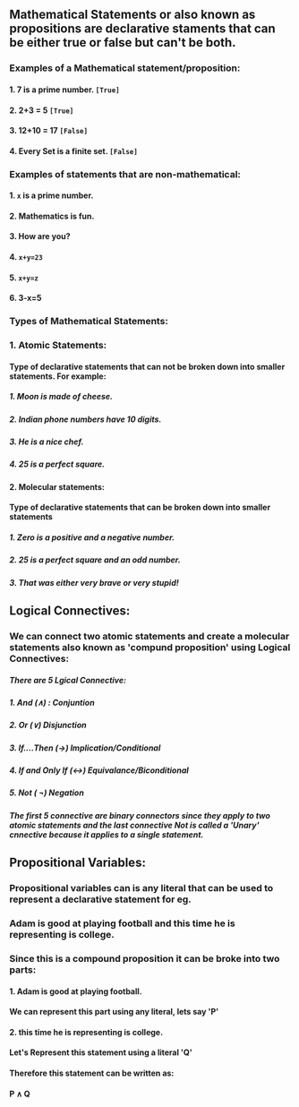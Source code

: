 
## Mathematical Statements or also known as propositions are declarative staments that can be either true or false but can't be both.

### Examples of a Mathematical statement/proposition: 

#### 1.  7 is a prime number. `[True]`
#### 2.  2+3 = 5 `[True]`
#### 3.  12+10 = 17 `[False]`
#### 4. Every Set is a finite set. `[False]`

### Examples of statements that are non-mathematical:

#### 1.  `x` is a prime number.
#### 2. Mathematics is fun.
#### 3. How are you?
#### 4.  `x+y=23`
#### 5. `x+y=z`
#### 6.  3-x=5

### Types of Mathematical Statements:

### 1. Atomic Statements:

#### Type of declarative statements that can not be broken down into smaller statements. For example:

##### 1. Moon is made of cheese.
##### 2. Indian phone numbers have 10 digits.
##### 3. He is a nice chef.
##### 4. 25 is a perfect square.

#### 2. Molecular statements: 

#### Type of declarative statements that can be broken down into smaller statements 

#####  1. Zero is a positive and a negative number.
#####  2. 25 is a perfect square and an odd number.
#####  3. That was either very brave or very stupid! 


## Logical Connectives:

### We can connect two atomic statements and create a molecular statements also known as 'compund proposition' using Logical Connectives:

##### There are 5 Lgical Connective:

##### 1. And (∧) : Conjuntion
##### 2. Or (∨) Disjunction 
##### 3. If....Then (→) Implication/Conditional
##### 4. If and Only If (↔) Equivalance/Biconditional
##### 5. Not  ( ¬) Negation

##### The first 5 connective are binary connectors since they apply to two atomic statements and the last connective Not is called a 'Unary' cnnective because it applies to a single statement.

## Propositional Variables:

### Propositional variables can is any literal that can be used to represent a declarative statement for eg. 

### Adam is good at playing football and this time he is representing is college.

### Since this is a compound proposition it can be broke into two parts:

#### 1.  Adam is good at playing football. 
#### We can represent this part using any literal, lets say 'P'

#### 2. this time he is representing is college.
#### Let's Represent this statement using a literal 'Q'

#### Therefore this statement can be written as:

#### P ∧ Q 






